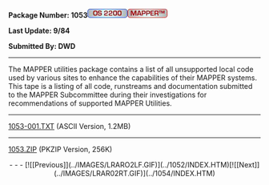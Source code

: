 <x-sas-window top="90" bottom="768" left="12" right="542">



<b>Package Number: 1053![](../IMAGES/OS2200.JPG)</b>![](../IMAGES/MAPPER.JPG)


<b>Last Update: 9/84</b>


<b>Submitted By: DWD</b>


&#10;
- - -
The MAPPER utilities package contains a list of all unsupported local
code used by various sites to enhance the capabilities of their
MAPPER systems. This tape is a listing of all code, runstreams and
documentation submitted to the MAPPER Subcommittee during their
investigations for recommendations of supported MAPPER Utilities.


&#10;
- - -
[1053-001.TXT](1053-001.TXT)
(ASCII Version, 1.2MB)


&#10;
- - -
[1053.ZIP](1053.ZIP)
(PKZIP Version, 256K)

<center>
- - -
[![[Previous]](../IMAGES/LRARO2LF.GIF)](../1052/INDEX.HTM)[![[Next]](../IMAGES/LRAR02RT.GIF)](../1054/INDEX.HTM)
</center>


</x-sas-window>